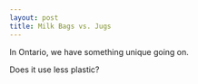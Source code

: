 ```yaml
---
layout: post
title: Milk Bags vs. Jugs
---
```


In Ontario, we have something unique going on.

Does it use less plastic?